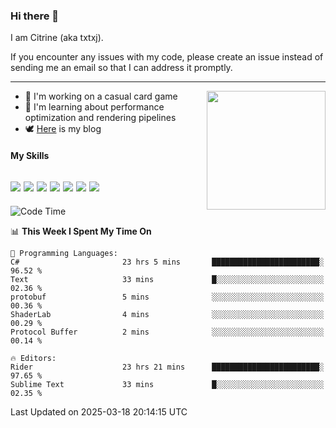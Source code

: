 ### Hi there 👋

I am Citrine (aka txtxj).

If you encounter any issues with my code, please create an issue instead of sending me an email so that I can address it promptly.

---

<img align="right" height="190" src="http://github-profile-summary-cards.vercel.app/api/cards/stats?username=txtxj&theme=vue">

- 🌱 I'm working on a casual card game
- 📖 I'm learning about performance optimization and rendering pipelines
- 🕊️ [Here](https://txtxj.top) is my blog

#### My Skills

![](https://img.shields.io/badge/Unity-000000?logo=unity&logoColor=fff)
![](https://img.shields.io/badge/C%23-239120?logo=csharp&logoColor=fff)
![](https://img.shields.io/badge/Python-3e74a2?logo=python&logoColor=fff)
![](https://img.shields.io/badge/C++-65318e?logo=cplusplus&logoColor=fff)
![](https://img.shields.io/badge/Vue-4FC08D?logo=vuedotjs&logoColor=fff)
![](https://img.shields.io/badge/Blender-f5792a?logo=blender&logoColor=fff)
![](https://img.shields.io/badge/MS%20SQL-cc2927?logo=microsoftsqlserver&logoColor=fff)
---

<!--START_SECTION:waka-->
![Code Time](http://img.shields.io/badge/Code%20Time-2%2C629%20hrs%2015%20mins-blue)

📊 **This Week I Spent My Time On** 

```text
💬 Programming Languages: 
C#                       23 hrs 5 mins       ████████████████████████░   96.52 % 
Text                     33 mins             █░░░░░░░░░░░░░░░░░░░░░░░░   02.36 % 
protobuf                 5 mins              ░░░░░░░░░░░░░░░░░░░░░░░░░   00.36 % 
ShaderLab                4 mins              ░░░░░░░░░░░░░░░░░░░░░░░░░   00.29 % 
Protocol Buffer          2 mins              ░░░░░░░░░░░░░░░░░░░░░░░░░   00.14 % 

🔥 Editors: 
Rider                    23 hrs 21 mins      ████████████████████████░   97.65 % 
Sublime Text             33 mins             █░░░░░░░░░░░░░░░░░░░░░░░░   02.35 % 
```


 Last Updated on 2025-03-18 20:14:15 UTC
<!--END_SECTION:waka-->
